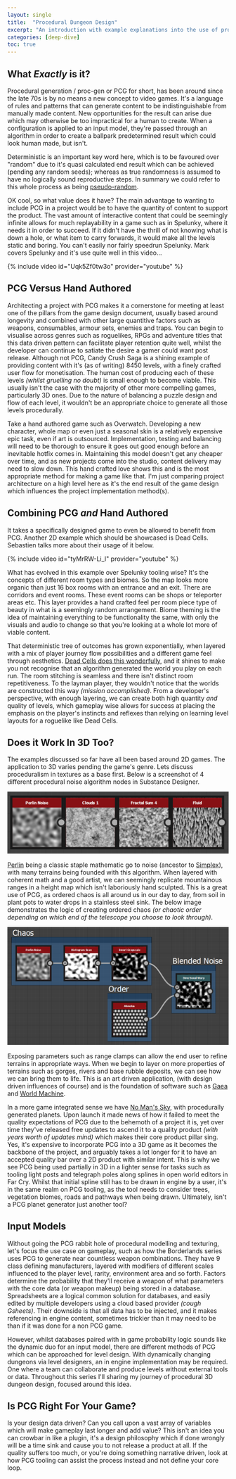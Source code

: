 ```yaml
---
layout: single
title:  "Procedural Dungeon Design"
excerpt: "An introduction with example explanations into the use of proc gen in video games."
categories: [deep-dive]
toc: true
---
```

## What *Exactly* is it?

Procedural generation / proc-gen or PCG for short, has been around since the late 70s is by no means a new concept to video games. It's a language of rules and patterns that can generate content to be indistinguishable from manually made content. New opportunities for the result can arise due which may otherwise be too impractical for a human to create. When a configuration is applied to an input model, they're passed through an algorithm in order to create a ballpark predetermined result which could look human made, but isn't.

Deterministic is an important key word here, which is to be favoured over "random" due to it's quasi calculated end result which can be achieved (pending any random seeds); whereas as true randomness is assumed to have no logically sound reproductive steps. In summary we could refer to this whole process as being [pseudo-random](https://en.wikipedia.org/wiki/Pseudorandom_number_generator).

OK cool, so what value does it have? The main advantage to wanting to include PCG in a project would be to have the quantity of content to support the product. The vast amount of interactive content that could be seemingly infinite allows for much replayability in a game such as in Spelunky, where it needs it in order to succeed. If it didn't have the thrill of not knowing what is down a hole, or what item to carry forwards, it would make all the levels static and boring. You can't easily nor fairly speedrun Spelunky. Mark covers Spelunky and it's use quite well in this video...

{% include video id="Uqk5Zf0tw3o" provider="youtube" %}

## PCG Versus Hand Authored

Architecting a project with PCG makes it a cornerstone for meeting at least one of the pillars from the game design document, usually based around longevity and combined with other large quantitive factors such as weapons, consumables, armour sets, enemies and traps. You can begin to visualise across genres such as roguelikes, RPGs and adventure titles that this data driven pattern can facilitate player retention quite well, whilst the developer can continue to satiate the desire a gamer could want post release. Although not PCG, Candy Crush Saga is a shining example of providing content with it's (as of writing) 8450 levels, with a finely crafted user flow for monetisation. The human cost of producing each of these levels *(whilst gruelling no doubt)* is small enough to become viable. This usually isn't the case with the majority of other more compelling games, particularly 3D ones. Due to the nature of balancing a puzzle design and flow of each level, it wouldn't be an appropriate choice to generate all those levels procedurally.

Take a hand authored game such as Overwatch. Developing a new character, whole map or even just a seasonal skin is a relatively expensive epic task, even if art is outsourced. Implementation, testing and balancing will need to be thorough to ensure it goes out good enough before an inevitable hotfix comes in. Maintaining this model doesn't get any cheaper over time, and as new projects come into the studio, content delivery may need to slow down. This hand crafted love shows this and is the most appropriate method for making a game like that. I'm just comparing project architecture on a high level here as it's the end result of the game design which influences the project implementation method(s).

## Combining PCG *and* Hand Authored

It takes a specifically designed game to even be allowed to benefit from PCG. Another 2D example which should be showcased is Dead Cells. Sebastien talks more about their usage of it below.

{% include video id="tyMrRW-Li_I" provider="youtube" %}

What has evolved in this example over Spelunky tooling wise? It's the concepts of different room types and biomes. So the map looks more organic than just 16 box rooms with an entrance and an exit. There are corridors and event rooms. These event rooms can be shops or teleporter areas etc. This layer provides a hand crafted feel per room piece type of beauty in what is a seemingly random arrangement. Biome theming is the idea of maintaining everything to be functionality the same, with only the visuals and audio to change so that you're looking at a whole lot more of viable content.

That deterministic tree of outcomes has grown exponentially, when layered with a mix of player journey flow possibilities and a different game feel through aesthetics. [Dead Cells does this wonderfully](https://www.gamasutra.com/blogs/SebastienBENARD/20170329/294642/Building_the_Level_Design_of_a_procedurally_generated_Metroidvania_a_hybrid_approach.php), and it shines to make you not recognise that an algorithm generated the world you play on each run. The room stitching is seamless and there isn't distinct room repetitiveness. To the layman player, they wouldn't notice that the worlds are constructed this way *(mission accomplished)*. From a developer's perspective, with enough layering, we can create both high quantity *and* quality of levels, which gameplay wise allows for success at placing the emphasis on the player's instincts and reflexes than relying on learning level layouts for a roguelike like Dead Cells.

## Does it Work In 3D Too?

The examples discussed so far have all been based around 2D games. The application to 3D varies pending the game's genre. Lets discuss proceduralism in textures as a base first. Below is a screenshot of 4 different procedural noise algorithm nodes in Substance Designer.

![Alt](\assets\images\2020-12-27-dungeon-maker-1\noises.png "Procedural noise examples")

[Perlin](https://en.wikipedia.org/wiki/Perlin_noise) being a classic staple mathematic go to noise (ancestor to [Simplex](https://en.wikipedia.org/wiki/Simplex_noise)), with many terrains being founded with this algorithm. When layered with coherent math and a good artist, we can seemingly replicate mountainous ranges in a height map which isn't laboriously hand sculpted. This is a great use of PCG, as ordered chaos is all around us in our day to day, from soil in plant pots to water drops in a stainless steel sink. The below image demonstrates the logic of creating ordered chaos *(or chaotic order depending on which end of the telescope you choose to look through)*.

![Alt](\assets\images\2020-12-27-dungeon-maker-1\blendedNoise.png "Chaos and order together")

Exposing parameters such as range clamps can allow the end user to refine terrains in appropriate ways. When we begin to layer on more properties of terrains such as gorges, rivers and base rubble deposits, we can see how we can bring them to life. This is an art driven application, (with design driven influences of course) and is the foundation of software such as [Gaea](https://quadspinner.com/) and [World Machine](https://www.world-machine.com/).

In a more game integrated sense we have [No Man's Sky](https://store.steampowered.com/app/275850/No_Mans_Sky/), with procedurally generated planets. Upon launch it made news of how it failed to meet the quality expectations of PCG due to the behemoth of a project it is, yet over time they've released free updates to ascend it to a quality product *(with years worth of updates mind)* which makes their core product pillar sing. Yes, it's expensive to incorporate PCG into a 3D game as it becomes the backbone of the project, and arguably takes a lot longer for it to have an accepted quality bar over a 2D product with similar intent. This is why we see PCG being used partially in 3D in a lighter sense for tasks such as tooling light posts and telegraph poles along splines in open world editors in Far Cry. Whilst that initial spline still has to be drawn in engine by a user, it's in the same realm on PCG tooling, as the tool needs to consider trees, vegetation biomes, roads and pathways when being drawn. Ultimately, isn't a PCG planet generator just another tool?

## Input Models

Without going the PCG rabbit hole of procedural modelling and texturing, let's focus the use case on gameplay, such as how the Borderlands series uses PCG to generate near countless weapon combinations. They have 9 class defining manufacturers, layered with modifiers of different scales influenced to the player level, rarity, environment area and so forth. Factors determine the probability that they'll receive a weapon of what parameters with the core data (or weapon makeup) being stored in a database. Spreadsheets are a logical common solution for databases, and easily edited by multiple developers using a cloud based provider *(cough Gsheets)*. Their downside is that all data has to be injected, and it makes referencing in engine content, sometimes trickier than it may need to be than if it was done for a non PCG game.

However, whilst databases paired with in game probability logic sounds like the dynamic duo for an input model, there are different methods of PCG which can be approached for level design. With dynamically changing dungeons via level designers, an in engine implementation may be required. One where a team can collaborate and produce levels without external tools or data. Throughout this series I'll sharing my journey of procedural 3D dungeon design, focused around this idea.

## Is PCG Right For Your Game?

Is your design data driven? Can you call upon a vast array of variables which will make gameplay last longer and add value? This isn't an idea you can crowbar in like a plugin, it's a design philosophy which if done wrongly will be a time sink and cause you to not release a product at all. If the quality suffers too much, or you're doing something narrative driven, look at how PCG tooling can assist the process instead and not define your core loop.
